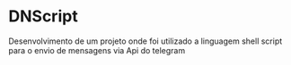 # DNScript
Desenvolvimento de um projeto onde foi utilizado a linguagem shell script para o envio de mensagens via Api do telegram 
